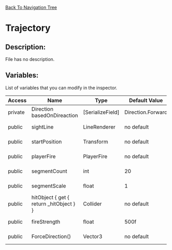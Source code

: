 [Back To Navigation Tree](https://wesleywh.github.io/GameDevRepo/docs/navigation.html)
# Trajectory

## Description:
File has no description.

## Variables:
List of variables that you can modify in the inspector.

|Access|Name|Type|Default Value|Description|
|---|---|---|---|---|
|private|Direction basedOnDireaction|[SerializeField]|Direction.Forward|No description.|
|public|sightLine|LineRenderer|no default|No description.|
|public|startPosition|Transform|no default|No description.|
|public|playerFire|PlayerFire|no default|No description.|
|public|segmentCount|int|20|No description.|
|public|segmentScale|float|1|No description.|
|public|hitObject { get { return _hitObject } }|Collider|no default|No description.|
|public|fireStrength|float|500f|No description.|
|public|ForceDirection()|Vector3|no default|No description.|
